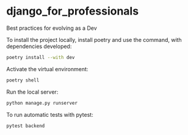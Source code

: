 # django_for_professionals
Best practices for evolving as a Dev


To install the project locally, install poetry and use the command, with dependencies developed:

```bash
poetry install --with dev
```

Activate the virtual environment:

```bash
poetry shell
```

Run the local server:

```bash
python manage.py runserver
```

To run automatic tests with pytest:
```bash
pytest backend
```


